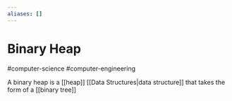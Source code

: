 ```yaml
---
aliases: []
---
```

# Binary Heap
#computer-science #computer-engineering 

A binary heap is a [[heap]] [[Data Structures|data structure]] that takes the form of a [[binary tree]] 